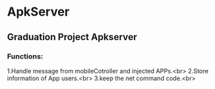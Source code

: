 # ApkServer
## Graduation Project Apkserver
### Functions:
1.Handle message from mobileCotroller and injected APPs.\<br>
2.Store information of App users.\<br>
3.keep the net command code.\<br>
